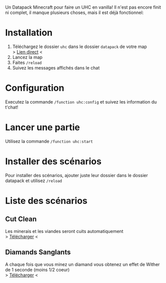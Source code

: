 Un Datapack Minecraft pour faire un UHC en vanilla!
Il n'est pas encore finit ni complet, il manque plusieurs choses, mais il est déjà fonctionnel:

# Installation
1. Téléchargez le dossier `uhc` dans le dossier `datapack` de votre map  
\> [Lien direct](https://minhaskamal.github.io/DownGit/#/home?url=https://github.com/Bigaston/uhc-datapack/tree/master/uhc) <
2. Lancez la map
3. Faites `/reload`
4. Suivez les messages affichés dans le chat

# Configuration
Executez la commande `/function uhc:config` et suivez les information du t'chat!

# Lancer une partie
Utilisez la commande `/function uhc:start`

# Installer des scénarios
Pour installer des scénarios, ajouter juste leur dossier dans le dossier datapack et utilisez `/reload`

# Liste des scénarios
## Cut Clean
Les minerais et les viandes seront cuits automatiquement  
\> [Télécharger](https://minhaskamal.github.io/DownGit/#/home?url=https://github.com/Bigaston/uhc-datapack/tree/master/cut-clean) <  

## Diamands Sanglants
A chaque fois que vous minez un diamand vous obtenez un effet de Wither de 1 seconde (moins 1/2 coeur)  
\> [Télécharger](https://minhaskamal.github.io/DownGit/#/home?url=https://github.com/Bigaston/uhc-datapack/tree/master/blood-diamond) <
